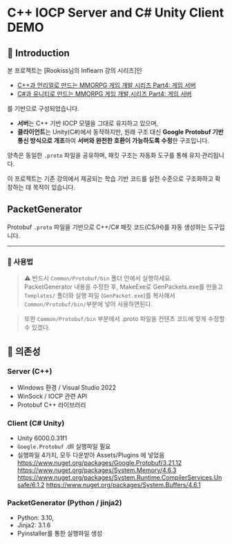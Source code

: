 # C++ IOCP Server and C# Unity Client DEMO

## 📖 Introduction

본 프로젝트는 [Rookiss님의 Inflearn 강의 시리즈]인  
- [C++과 언리얼로 만드는 MMORPG 게임 개발 시리즈 Part4: 게임 서버](https://www.inflearn.com/course/%EC%96%B8%EB%A6%AC%EC%96%BC-3d-mmorpg-4/dashboard)  
- [C#과 유니티로 만드는 MMORPG 게임 개발 시리즈 Part4: 게임 서버](https://www.inflearn.com/course/%EC%9C%A0%EB%8B%88%ED%8B%B0-mmorpg-%EA%B0%9C%EB%B0%9C-part4)

를 기반으로 구성되었습니다.

- **서버**는 C++ 기반 IOCP 모델을 그대로 유지하고 있으며,  
- **클라이언트**는 Unity(C#)에서 동작하지만, 원래 구조 대신 **Google Protobuf 기반 통신 방식으로 개조**하여 **서버와 완전한 호환이 가능하도록 수정**한 구조입니다.

양측은 동일한 `.proto` 파일을 공유하며, 패킷 구조는 자동화 도구를 통해 유지·관리됩니다.

이 프로젝트는 기존 강의에서 제공되는 학습 기반 코드를 실전 수준으로 구조화하고 확장하는 데 목적이 있습니다.


## PacketGenerator

Protobuf `.proto` 파일을 기반으로 C++/C# 패킷 코드(CS/H)를 자동 생성하는 도구입니다.

---

### 📌 사용법

> ⚠ 반드시 `Common/Protobuf/bin` 폴더 안에서 실행하세요.  
> PacketGenerator 내용을 수정한 후, MakeExe로 GenPackets.exe를 만들고 
> `Templates/` 폴더와 실행 파일 (`GenPacket.exe`)를 복사해서 `Common/Protobuf/bin/`부분에 넣어 사용하면된다.


> 또한 `Common/Protobuf/bin` 부분에서 .proto 파일을 컨텐츠 코드에 맞게 수정할 수 있겠다.



## 🧩 의존성

### Server (C++)
- Windows 환경 / Visual Studio 2022
- WinSock / IOCP 관련 API
- Protobuf C++ 라이브러리

### Client (C# Unity)
- Unity 6000.0.31f1
- `Google.Protobuf` .dll 실행파일 필요
- 실행파일 4가지, 모두 다운받아 Assets/Plugins 에 넣었음
    https://www.nuget.org/packages/Google.Protobuf/3.21.12
    https://www.nuget.org/packages/System.Memory/4.6.3
    https://www.nuget.org/packages/System.Runtime.CompilerServices.Unsafe/6.1.2
    https://www.nuget.org/packages/System.Buffers/4.6.1

### PacketGenerator (Python / jinja2)
- Python: 3.10, 
- Jinja2: 3.1.6
- Pyinstaller를 통한 실행파일 생성
